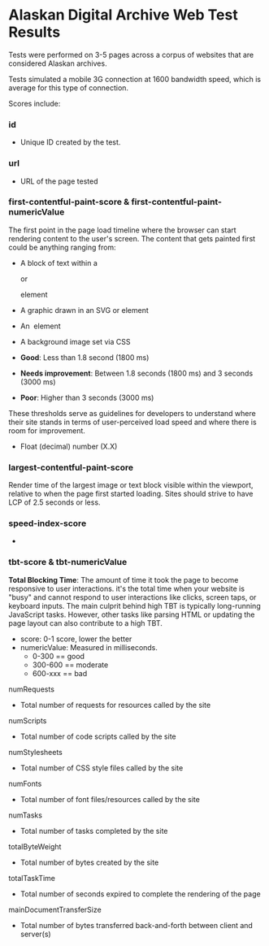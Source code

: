 # Alaskan Digital Archive Web Test Results

Tests were performed on 3-5 pages across a corpus of websites that are considered Alaskan archives. 

Tests simulated a mobile 3G connection at 1600 bandwidth speed, which is average for this type of connection.

Scores include:

### id

- Unique ID created by the test.

### url

- URL of the page tested

### first-contentful-paint-score & first-contentful-paint-numericValue

The first point in the page load timeline where the browser can start rendering content to the user's screen. The content that gets painted first could be anything ranging from:

- A block of text within a <p> or <div> element
- A graphic drawn in an SVG or <canvas> element
- An <img> element
- A background image set via CSS

- **Good**: Less than 1.8 second (1800 ms)
- **Needs improvement**: Between 1.8 seconds (1800 ms) and 3 seconds (3000 ms)
- **Poor**: Higher than 3 seconds (3000 ms)

These thresholds serve as guidelines for developers to understand where their site stands in terms of user-perceived load speed and where there is room for improvement.

- Float (decimal) number (X.X)

### largest-contentful-paint-score

Render time of the largest image or text block visible within the viewport, relative to when the page first started loading. Sites should strive to have LCP of 2.5 seconds or less.

### speed-index-score

-

### tbt-score & tbt-numericValue

**Total Blocking Time**: The amount of time it took the page to become responsive to user interactions. it's the total time when your website is "busy" and cannot respond to user interactions like clicks, screen taps, or keyboard inputs. The main culprit behind high TBT is typically long-running JavaScript tasks. However, other tasks like parsing HTML or updating the page layout can also contribute to a high TBT.

- score: 0-1 score, lower the better
- numericValue: Measured in milliseconds.
    - 0-300 == good
    - 300-600 == moderate
    - 600-xxx == bad

numRequests
- Total number of requests for resources called by the site

numScripts
- Total number of code scripts called by the site

numStylesheets
- Total number of CSS style files called by the site

numFonts
- Total number of font files/resources called by the site

numTasks
- Total number of tasks completed by the site

totalByteWeight
- Total number of bytes created by the site

totalTaskTime
- Total number of seconds expired to complete the rendering of the page

mainDocumentTransferSize
- Total number of bytes transferred back-and-forth between client and server(s)
